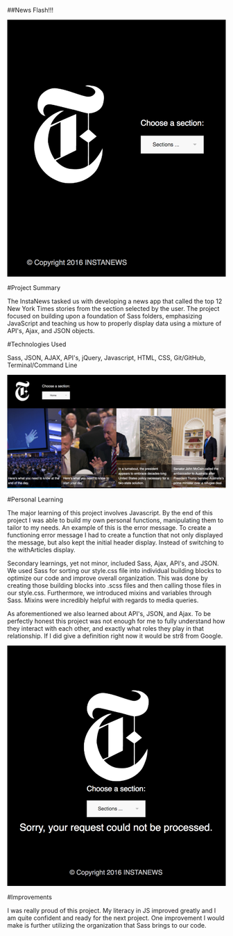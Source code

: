  ##News Flash!!!

 ![Instanews Screenshot](/assets/images/screenshots/homepage.png)

 #Project Summary

 The InstaNews tasked us with developing a news app that called the top 12 New York Times stories from the section selected by
 the user. The project focused on building upon a foundation of Sass folders, emphasizing JavaScript and teaching us how to
 properly display data using a mixture of API's, Ajax, and JSON objects.

 #Technologies Used
 
 Sass, JSON, AJAX, API's, jQuery, Javascript, HTML, CSS, Git/GitHub, Terminal/Command Line

 ![Scroll down menu](/assets/images/screenshots/with-articles.png)

 #Personal Learning

 The major learning of this project involves Javascript. By the end of this project I was able to build my own personal
 functions, manipulating them to tailor to my needs. An example of this is the error message. To create a functioning error
 message I had to create a function that not only displayed the message, but also kept the initial header display. Instead of 
 switching to the withArticles display.
 
 Secondary learnings, yet not minor, included Sass, Ajax, API's, and JSON. We used Sass for sorting our style.css file into 
 individual building blocks to optimize our code and improve overall organization. This was done by creating those building
 blocks into .scss files and then calling those files in our style.css. Furthermore, we introduced mixins and variables 
 through Sass. Mixins were incredibly helpful with regards to media queries.
 
 As aforementioned we also learned about API's, JSON, and Ajax. To be perfectly honest this project was not enough for me to 
 fully understand how they interact with each other, and exactly what roles they play in that relationship. If I did give a
 definition right now it would be str8 from Google.

 ![Error Message](/assets/images/Screenshots/error-message.png)

#Improvements

I was really proud of this project. My literacy in JS improved greatly and I am quite confident and ready for the next project.
One improvement I would make is further utilizing the organization that Sass brings to our code.
